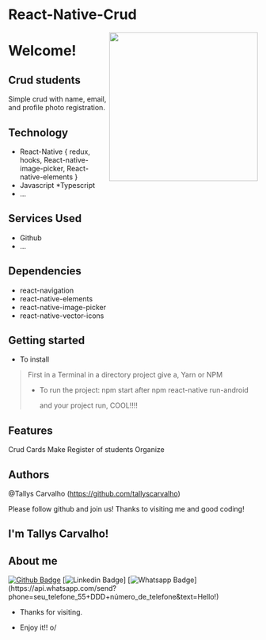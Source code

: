 # React-Native-Crud

<img align="right" width="300" height="300" src="https://octodex.github.com/images/Professortocat_v2.png">

# Welcome!
 
## Crud students
 
Simple crud with name, email, and profile photo registration.

 
## Technology 
 
* React-Native
{
   redux,
   hooks,
   React-native-image-picker,
   React-native-elements
}
* Javascript
*Typescript 
* ...
 
 
## Services Used
 
* Github
* ...

## Dependencies

   * react-navigation
   * react-native-elements
   * react-native-image-picker
   * react-native-vector-icons
 

## Getting started
 
* To install
>    First in a Terminal in a directory project give a, Yarn or NPM
> * To run the project:
>    npm start
>    after
>    npm react-native run-android
>    
>    and your project run, COOL!!!!
 

## Features
Crud Cards
Make Register of students
Organize 

 
## Authors
 
@Tallys Carvalho (https://github.com/tallyscarvalho)
 
 
Please follow github and join us!
Thanks to visiting me and good coding!


## I'm Tallys Carvalho!


## About me 
[![Github Badge](https://img.shields.io/badge/-Github-000?style=flat-square&logo=Github&logoColor=white&link=link_do_seu_perfil_no_github)](https://github.com/TallysCarvalho)
[![Linkedin Badge](https://img.shields.io/badge/-LinkedIn-blue?style=flat-square&logo=Linkedin&logoColor=white&link=https://www.linkedin.com/in/tallys-carvalho-4aa324112/)]
[![Whatsapp Badge](https://img.shields.io/badge/-Whatsapp-4CA143?style=flat-square&labelColor=4CA143&logo=whatsapp&logoColor=white&link=https://api.whatsapp.com/send?phone=seu_telefone_55+035+988115560&text=Hello!)](https://api.whatsapp.com/send?phone=seu_telefone_55+DDD+número_de_telefone&text=Hello!)


- Thanks for visiting. 

- Enjoy it!! o/
